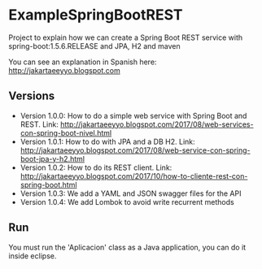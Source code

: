 # ExampleSpringBootREST

Project to explain how we can create a Spring Boot REST service with spring-boot:1.5.6.RELEASE and JPA, H2 and maven

You can see an explanation in Spanish here: http://jakartaeeyyo.blogspot.com

## Versions

* Version 1.0.0: How to do a simple web service with Spring Boot and REST. Link: http://jakartaeeyyo.blogspot.com/2017/08/web-services-con-spring-boot-nivel.html  
* Version 1.0.1: How to do with JPA and a DB H2. Link: http://jakartaeeyyo.blogspot.com/2017/08/web-service-con-spring-boot-jpa-y-h2.html
* Version 1.0.2: How to do its REST client. Link: http://jakartaeeyyo.blogspot.com/2017/10/how-to-cliente-rest-con-spring-boot.html
* Version 1.0.3: We add a YAML and JSON swagger files for the API
* Version 1.0.4: We add Lombok to avoid write recurrent methods

## Run

You must run the 'Aplicacion' class as a Java application, you can do it inside eclipse.